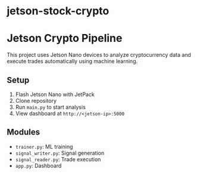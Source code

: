 # jetson-stock-crypto
# Jetson Crypto Pipeline

This project uses Jetson Nano devices to analyze cryptocurrency data and execute trades automatically using machine learning.

## Setup
1. Flash Jetson Nano with JetPack
2. Clone repository
3. Run `main.py` to start analysis
4. View dashboard at `http://<jetson-ip>:5000`

## Modules
- `trainer.py`: ML training
- `signal_writer.py`: Signal generation
- `signal_reader.py`: Trade execution
- `app.py`: Dashboard
